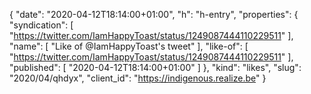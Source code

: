 {
  "date": "2020-04-12T18:14:00+01:00",
  "h": "h-entry",
  "properties": {
    "syndication": [
      "https://twitter.com/IamHappyToast/status/1249087444110229511"
    ],
    "name": [
      "Like of @IamHappyToast's tweet"
    ],
    "like-of": [
      "https://twitter.com/IamHappyToast/status/1249087444110229511"
    ],
    "published": [
      "2020-04-12T18:14:00+01:00"
    ]
  },
  "kind": "likes",
  "slug": "2020/04/qhdyx",
  "client_id": "https://indigenous.realize.be"
}
